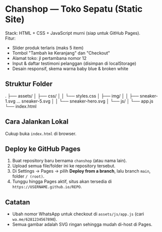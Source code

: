 
# Chanshop — Toko Sepatu (Static Site)

Stack: HTML + CSS + JavaScript murni (siap untuk GitHub Pages).  
Fitur:
- Slider produk terlaris (maks 5 item)
- Tombol "Tambah ke Keranjang" dan "Checkout"
- Alamat toko: jl pertambana nomor 12
- Input & daftar testimoni pelanggan (disimpan di localStorage)
- Desain responsif, skema warna baby blue & broken white

## Struktur Folder
.
├── assets/
│   ├── css/
│   │   └── styles.css
│   ├── img/
│   │   ├── sneaker-1.svg … sneaker-5.svg
│   │   └── sneaker-hero.svg
│   └── js/
│       └── app.js
└── index.html

## Cara Jalankan Lokal
Cukup buka `index.html` di browser.

## Deploy ke GitHub Pages
1. Buat repository baru bernama `chanshop` (atau nama lain).
2. Upload semua file/folder ini ke repository tersebut.
3. Di Settings → Pages → pilih **Deploy from a branch**, lalu branch `main`, folder `/ (root)`.
4. Tunggu hingga Pages aktif, situs akan tersedia di `https://USERNAME.github.io/REPO`.

## Catatan
- Ubah nomor WhatsApp untuk checkout di `assets/js/app.js` (cari `wa.me/6281234567890`).
- Semua gambar adalah SVG ringan sehingga mudah di-host di Pages.
